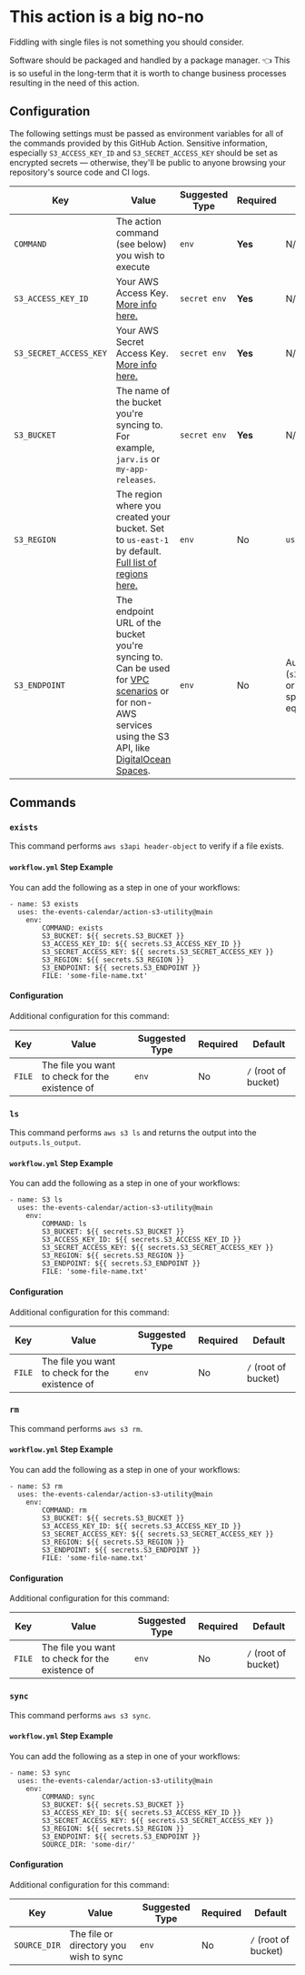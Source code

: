 # This action is a big no-no

Fiddling with single files is not something you should consider.

Software should be packaged and handled by a package manager. 👈 This is so useful in the long-term that it is worth to change business processes resulting in the need of this action.

## Configuration

The following settings must be passed as environment variables for all
of the commands provided by this GitHub Action. Sensitive information, especially `S3_ACCESS_KEY_ID` and
`S3_SECRET_ACCESS_KEY` should be set as encrypted secrets — otherwise,
they'll be public to anyone browsing your repository's source code and
CI logs.

| Key | Value | Suggested Type | Required | Default |
| ------------- | ------------- | ------------- | ------------- | ------------- |
| `COMMAND` | The action command (see below) you wish to execute | `env` | **Yes** | N/A |
| `S3_ACCESS_KEY_ID` | Your AWS Access Key. [More info here.](https://docs.aws.amazon.com/general/latest/gr/managing-aws-access-keys.html) | `secret env` | **Yes** | N/A |
| `S3_SECRET_ACCESS_KEY` | Your AWS Secret Access Key. [More info here.](https://docs.aws.amazon.com/general/latest/gr/managing-aws-access-keys.html) | `secret env` | **Yes** | N/A |
| `S3_BUCKET` | The name of the bucket you're syncing to. For example, `jarv.is` or `my-app-releases`. | `secret env` | **Yes** | N/A |
| `S3_REGION` | The region where you created your bucket. Set to `us-east-1` by default. [Full list of regions here.](https://docs.aws.amazon.com/AWSEC2/latest/UserGuide/using-regions-availability-zones.html#concepts-available-regions) | `env` | No | `us-east-1` |
| `S3_ENDPOINT` | The endpoint URL of the bucket you're syncing to. Can be used for [VPC scenarios](https://aws.amazon.com/blogs/aws/new-vpc-endpoint-for-amazon-s3/) or for non-AWS services using the S3 API, like [DigitalOcean Spaces](https://www.digitalocean.com/community/tools/adapting-an-existing-aws-s3-application-to-digitalocean-spaces). | `env` | No | Automatic (`s3.amazonaws.com` or AWS's region-specific equivalent) |


## Commands

### `exists`

This command performs `aws s3api header-object` to verify if a file exists.

#### `workflow.yml` Step Example

You can add the following as a step in one of your workflows:

```
- name: S3 exists
  uses: the-events-calendar/action-s3-utility@main
	env:
		COMMAND: exists
		S3_BUCKET: ${{ secrets.S3_BUCKET }}
		S3_ACCESS_KEY_ID: ${{ secrets.S3_ACCESS_KEY_ID }}
		S3_SECRET_ACCESS_KEY: ${{ secrets.S3_SECRET_ACCESS_KEY }}
		S3_REGION: ${{ secrets.S3_REGION }}
		S3_ENDPOINT: ${{ secrets.S3_ENDPOINT }}
		FILE: 'some-file-name.txt'
```

#### Configuration

Additional configuration for this command:

| Key | Value | Suggested Type | Required | Default |
| ------------- | ------------- | ------------- | ------------- | ------------- |
| `FILE` | The file you want to check for the existence of | `env` | No | `/` (root of bucket) |

### `ls`

This command performs `aws s3 ls` and returns the output into the `outputs.ls_output`.

#### `workflow.yml` Step Example

You can add the following as a step in one of your workflows:

```
- name: S3 ls
  uses: the-events-calendar/action-s3-utility@main
	env:
		COMMAND: ls
		S3_BUCKET: ${{ secrets.S3_BUCKET }}
		S3_ACCESS_KEY_ID: ${{ secrets.S3_ACCESS_KEY_ID }}
		S3_SECRET_ACCESS_KEY: ${{ secrets.S3_SECRET_ACCESS_KEY }}
		S3_REGION: ${{ secrets.S3_REGION }}
		S3_ENDPOINT: ${{ secrets.S3_ENDPOINT }}
		FILE: 'some-file-name.txt'
```

#### Configuration

Additional configuration for this command:

| Key | Value | Suggested Type | Required | Default |
| ------------- | ------------- | ------------- | ------------- | ------------- |
| `FILE` | The file you want to check for the existence of | `env` | No | `/` (root of bucket) |

### `rm`

This command performs `aws s3 rm`.

#### `workflow.yml` Step Example

You can add the following as a step in one of your workflows:

```
- name: S3 rm
  uses: the-events-calendar/action-s3-utility@main
	env:
		COMMAND: rm
		S3_BUCKET: ${{ secrets.S3_BUCKET }}
		S3_ACCESS_KEY_ID: ${{ secrets.S3_ACCESS_KEY_ID }}
		S3_SECRET_ACCESS_KEY: ${{ secrets.S3_SECRET_ACCESS_KEY }}
		S3_REGION: ${{ secrets.S3_REGION }}
		S3_ENDPOINT: ${{ secrets.S3_ENDPOINT }}
		FILE: 'some-file-name.txt'
```

#### Configuration

Additional configuration for this command:

| Key | Value | Suggested Type | Required | Default |
| ------------- | ------------- | ------------- | ------------- | ------------- |
| `FILE` | The file you want to check for the existence of | `env` | No | `/` (root of bucket) |

### `sync`

This command performs `aws s3 sync`.

#### `workflow.yml` Step Example

You can add the following as a step in one of your workflows:

```
- name: S3 sync
  uses: the-events-calendar/action-s3-utility@main
	env:
		COMMAND: sync
		S3_BUCKET: ${{ secrets.S3_BUCKET }}
		S3_ACCESS_KEY_ID: ${{ secrets.S3_ACCESS_KEY_ID }}
		S3_SECRET_ACCESS_KEY: ${{ secrets.S3_SECRET_ACCESS_KEY }}
		S3_REGION: ${{ secrets.S3_REGION }}
		S3_ENDPOINT: ${{ secrets.S3_ENDPOINT }}
		SOURCE_DIR: 'some-dir/'
```

#### Configuration

Additional configuration for this command:

| Key | Value | Suggested Type | Required | Default |
| ------------- | ------------- | ------------- | ------------- | ------------- |
| `SOURCE_DIR` | The file or directory you wish to sync | `env` | No | `/` (root of bucket) |
